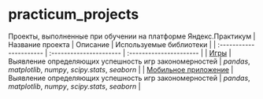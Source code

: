 # practicum_projects
Проекты, выполненные при обучении на платформе Яндекс.Практикум
| Название проекта | Описание | Используемые библиотеки | 
| :---------------------- | :---------------------- | :---------------------- |
| [Игры](games_project) | Выявление определяющих успешность игр закономерностей | *pandas*, *matplotlib*, *numpy*, *scipy.stats*, *seaborn* |
| [Мобильное приложение](mobile_app_project) | Выявление определяющих успешность игр закономерностей | *pandas*, *matplotlib*, *numpy*, *scipy.stats*, *seaborn* |
